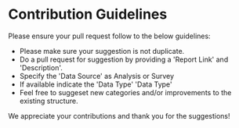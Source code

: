 # Contribution Guidelines

Please ensure your pull request follow to the below guidelines:

- Please make sure your suggestion is not duplicate.
- Do a pull request for suggestion by providing a 'Report Link' and 'Description'.
- Specify the 'Data Source' as Analysis or Survey
- If available indicate the 'Data Type' 'Data Type'
- Feel free to suggeset new categories and/or improvements to the existing structure.
 
We appreciate your contributions and thank you for the suggestions!
